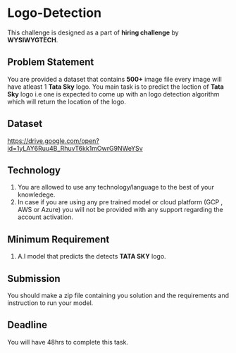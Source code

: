 # Logo-Detection
This challenge is designed as a part of **hiring challenge** by **WYSIWYGTECH**.

## Problem Statement
You are provided a dataset that contains **500+** image file every image will have atleast 1 **Tata Sky** logo.
You main task is to predict the loction of **Tata Sky** logo i.e one is expected to come up with an logo detection algorithm which will return the location of the logo.

## Dataset
https://drive.google.com/open?id=1yLAY6Ruu4B_RhuvT6kk1mOwrG9NWeYSv

## Technology
1. You are allowed to use any technology/language to the best of your knowledege.
2. In case if you are using any pre trained model or  cloud platform (GCP , AWS or Azure) you will not be provided with any support regarding the account activation. 

## Minimum Requirement
1. A.I model that predicts the detects **TATA SKY** logo.

## Submission 
You should make a zip file containing you solution and the requirements and instruction to run your model.

## Deadline
You will have 48hrs to complete this task.
